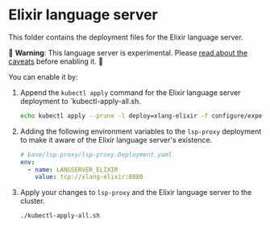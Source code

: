 # Elixir language server

This folder contains the deployment files for the Elixir language server.

🚨 **Warning**: This language server is experimental. Please [read about the caveats](https://about.sourcegraph.com/docs/code-intelligence/experimental-language-servers/#caveats-of-experimental-language-servers) before enabling it. 🚨

You can enable it by:

1. Append the `kubectl apply` command for the Elixir language server deployment to `kubectl-apply-all.sh.

   ```bash
   echo kubectl apply --prune -l deploy=xlang-elixir -f configure/experimental/elixir --recursive >> kubectl-apply-all.sh
   ```

2. Adding the following environment variables to the `lsp-proxy` deployment to make it aware of the Elixir language server's existence.

   ```yaml
   # base/lsp-proxy/lsp-proxy.Deployment.yaml
   env:
     - name: LANGSERVER_ELIXIR
       value: tcp://xlang-elixir:8080
   ```

3. Apply your changes to `lsp-proxy` and the Elixir language server to the cluster.

   ```bash
   ./kubectl-apply-all.sh
   ```
